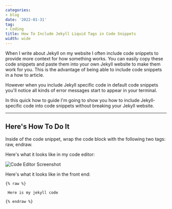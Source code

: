 ```yaml
---
categories:
- blog
date: '2022-01-31'
tag:
- Coding
title: How To Include Jekyll Liquid Tags in Code Snippets
width: wide
---
```


When I write about Jekyll on my website I often include code snippets to provide more context for how something works. You can easily copy these code snippets and paste them into your own Jekyll website to make them work for you. This is the advantage of being able to include code snippets in a how to article.

However when you include Jekyll specific code in default code snippets you'll notice all kinds of error messages start to appear in your terminal.

In this quick how to guide I'm going to show you how to include Jekyll-specific code into code snippets without breaking your Jekyll website.

---

## Here's How To Do It

Inside of the code snippet, wrap the code block with the following two tags: raw, endraw.

Here's what it looks like in my code editor:

![Code Editor Screenshot](/assets/images/2022/MXB22004/code-editor-screenshot.png)


Here's what it looks like in the front end:

```
{% raw %}

 Here is my jekyll code

{% endraw %}
```